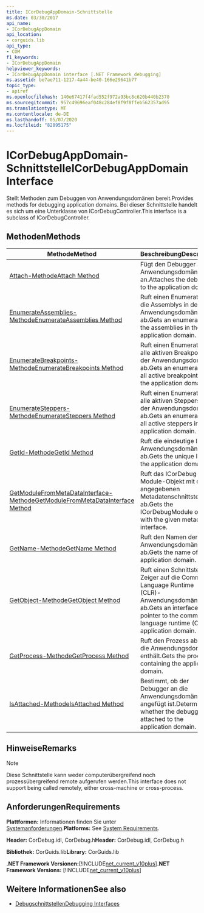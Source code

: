 ```yaml
---
title: ICorDebugAppDomain-Schnittstelle
ms.date: 03/30/2017
api_name:
- ICorDebugAppDomain
api_location:
- corguids.lib
api_type:
- COM
f1_keywords:
- ICorDebugAppDomain
helpviewer_keywords:
- ICorDebugAppDomain interface [.NET Framework debugging]
ms.assetid: be7ae711-1217-4a44-be40-166e29641b77
topic_type:
- apiref
ms.openlocfilehash: 140e67417f4fad552f972a93bc8c620b440b2370
ms.sourcegitcommit: 957c49696eaf048c284ef8f9f8ffeb562357ad95
ms.translationtype: MT
ms.contentlocale: de-DE
ms.lasthandoff: 05/07/2020
ms.locfileid: "82895175"
---
```

# <a name="icordebugappdomain-interface"></a><span data-ttu-id="b7049-102">ICorDebugAppDomain-Schnittstelle</span><span class="sxs-lookup"><span data-stu-id="b7049-102">ICorDebugAppDomain Interface</span></span>

<span data-ttu-id="b7049-103">Stellt Methoden zum Debuggen von Anwendungsdomänen bereit.</span><span class="sxs-lookup"><span data-stu-id="b7049-103">Provides methods for debugging application domains.</span></span> <span data-ttu-id="b7049-104">Bei dieser Schnittstelle handelt es sich um eine Unterklasse von ICorDebugController.</span><span class="sxs-lookup"><span data-stu-id="b7049-104">This interface is a subclass of ICorDebugController.</span></span>  
  
## <a name="methods"></a><span data-ttu-id="b7049-105">Methoden</span><span class="sxs-lookup"><span data-stu-id="b7049-105">Methods</span></span>  
  
|<span data-ttu-id="b7049-106">Methode</span><span class="sxs-lookup"><span data-stu-id="b7049-106">Method</span></span>|<span data-ttu-id="b7049-107">Beschreibung</span><span class="sxs-lookup"><span data-stu-id="b7049-107">Description</span></span>|  
|------------|-----------------|  
|[<span data-ttu-id="b7049-108">Attach-Methode</span><span class="sxs-lookup"><span data-stu-id="b7049-108">Attach Method</span></span>](icordebugappdomain-attach-method.md)|<span data-ttu-id="b7049-109">Fügt den Debugger an die Anwendungsdomäne an.</span><span class="sxs-lookup"><span data-stu-id="b7049-109">Attaches the debugger to the application domain.</span></span>|  
|[<span data-ttu-id="b7049-110">EnumerateAssemblies-Methode</span><span class="sxs-lookup"><span data-stu-id="b7049-110">EnumerateAssemblies Method</span></span>](icordebugappdomain-enumerateassemblies-method.md)|<span data-ttu-id="b7049-111">Ruft einen Enumerator für die Assemblys in der Anwendungsdomäne ab.</span><span class="sxs-lookup"><span data-stu-id="b7049-111">Gets an enumerator for the assemblies in the application domain.</span></span>|  
|[<span data-ttu-id="b7049-112">EnumerateBreakpoints-Methode</span><span class="sxs-lookup"><span data-stu-id="b7049-112">EnumerateBreakpoints Method</span></span>](icordebugappdomain-enumeratebreakpoints-method.md)|<span data-ttu-id="b7049-113">Ruft einen Enumerator für alle aktiven Breakpoints in der Anwendungsdomäne ab.</span><span class="sxs-lookup"><span data-stu-id="b7049-113">Gets an enumerator for all active breakpoints in the application domain.</span></span>|  
|[<span data-ttu-id="b7049-114">EnumerateSteppers-Methode</span><span class="sxs-lookup"><span data-stu-id="b7049-114">EnumerateSteppers Method</span></span>](icordebugappdomain-enumeratesteppers-method.md)|<span data-ttu-id="b7049-115">Ruft einen Enumerator für alle aktiven Steppers in der Anwendungsdomäne ab.</span><span class="sxs-lookup"><span data-stu-id="b7049-115">Gets an enumerator for all active steppers in the application domain.</span></span>|  
|[<span data-ttu-id="b7049-116">GetId-Methode</span><span class="sxs-lookup"><span data-stu-id="b7049-116">GetId Method</span></span>](icordebugappdomain-getid-method.md)|<span data-ttu-id="b7049-117">Ruft die eindeutige ID der Anwendungsdomäne ab.</span><span class="sxs-lookup"><span data-stu-id="b7049-117">Gets the unique ID of the application domain.</span></span>|  
|[<span data-ttu-id="b7049-118">GetModuleFromMetaDataInterface-Methode</span><span class="sxs-lookup"><span data-stu-id="b7049-118">GetModuleFromMetaDataInterface Method</span></span>](icordebugappdomain-getmodulefrommetadatainterface-method.md)|<span data-ttu-id="b7049-119">Ruft das ICorDebug Module-Objekt mit der angegebenen Metadatenschnittstelle ab.</span><span class="sxs-lookup"><span data-stu-id="b7049-119">Gets the ICorDebugModule object with the given metadata interface.</span></span>|  
|[<span data-ttu-id="b7049-120">GetName-Methode</span><span class="sxs-lookup"><span data-stu-id="b7049-120">GetName Method</span></span>](icordebugappdomain-getname-method.md)|<span data-ttu-id="b7049-121">Ruft den Namen der Anwendungsdomäne ab.</span><span class="sxs-lookup"><span data-stu-id="b7049-121">Gets the name of the application domain.</span></span>|  
|[<span data-ttu-id="b7049-122">GetObject-Methode</span><span class="sxs-lookup"><span data-stu-id="b7049-122">GetObject Method</span></span>](icordebugappdomain-getobject-method.md)|<span data-ttu-id="b7049-123">Ruft einen Schnittstellen Zeiger auf die Common Language Runtime (CLR)-Anwendungsdomäne ab.</span><span class="sxs-lookup"><span data-stu-id="b7049-123">Gets an interface pointer to the common language runtime (CLR) application domain.</span></span>|  
|[<span data-ttu-id="b7049-124">GetProcess-Methode</span><span class="sxs-lookup"><span data-stu-id="b7049-124">GetProcess Method</span></span>](icordebugappdomain-getprocess-method.md)|<span data-ttu-id="b7049-125">Ruft den Prozess ab, der die Anwendungsdomäne enthält.</span><span class="sxs-lookup"><span data-stu-id="b7049-125">Gets the process containing the application domain.</span></span>|  
|[<span data-ttu-id="b7049-126">IsAttached-Methode</span><span class="sxs-lookup"><span data-stu-id="b7049-126">IsAttached Method</span></span>](icordebugappdomain-isattached-method.md)|<span data-ttu-id="b7049-127">Bestimmt, ob der Debugger an die Anwendungsdomäne angefügt ist.</span><span class="sxs-lookup"><span data-stu-id="b7049-127">Determines whether the debugger is attached to the application domain.</span></span>|  
  
## <a name="remarks"></a><span data-ttu-id="b7049-128">Hinweise</span><span class="sxs-lookup"><span data-stu-id="b7049-128">Remarks</span></span>  
  
> [!NOTE]
> <span data-ttu-id="b7049-129">Diese Schnittstelle kann weder computerübergreifend noch prozessübergreifend remote aufgerufen werden.</span><span class="sxs-lookup"><span data-stu-id="b7049-129">This interface does not support being called remotely, either cross-machine or cross-process.</span></span>  
  
## <a name="requirements"></a><span data-ttu-id="b7049-130">Anforderungen</span><span class="sxs-lookup"><span data-stu-id="b7049-130">Requirements</span></span>  
 <span data-ttu-id="b7049-131">**Plattformen:** Informationen finden Sie unter [Systemanforderungen](../../get-started/system-requirements.md).</span><span class="sxs-lookup"><span data-stu-id="b7049-131">**Platforms:** See [System Requirements](../../get-started/system-requirements.md).</span></span>  
  
 <span data-ttu-id="b7049-132">**Header:** CorDebug.idl, CorDebug.h</span><span class="sxs-lookup"><span data-stu-id="b7049-132">**Header:** CorDebug.idl, CorDebug.h</span></span>  
  
 <span data-ttu-id="b7049-133">**Bibliothek:** CorGuids.lib</span><span class="sxs-lookup"><span data-stu-id="b7049-133">**Library:** CorGuids.lib</span></span>  
  
 <span data-ttu-id="b7049-134">**.NET Framework Versionen:**[!INCLUDE[net_current_v10plus](../../../../includes/net-current-v10plus-md.md)]</span><span class="sxs-lookup"><span data-stu-id="b7049-134">**.NET Framework Versions:** [!INCLUDE[net_current_v10plus](../../../../includes/net-current-v10plus-md.md)]</span></span>  
  
## <a name="see-also"></a><span data-ttu-id="b7049-135">Weitere Informationen</span><span class="sxs-lookup"><span data-stu-id="b7049-135">See also</span></span>

- [<span data-ttu-id="b7049-136">Debugschnittstellen</span><span class="sxs-lookup"><span data-stu-id="b7049-136">Debugging Interfaces</span></span>](debugging-interfaces.md)
